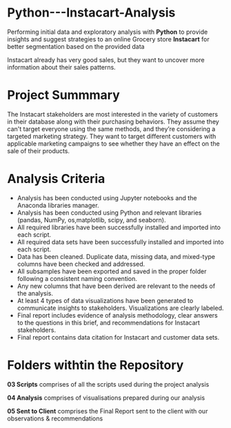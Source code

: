 # Python---Instacart-Analysis

Performing initial data and exploratory analysis with **Python** to provide insights and suggest strategies to an online Grocery store **Instacart** for better segmentation based on the provided data

Instacart already has very good sales, but they want to uncover more
information about their sales patterns.

# Project Summmary
The Instacart stakeholders are most interested in the variety of customers in their database along with their purchasing behaviors. They assume they can't target everyone using the same methods, and they’re considering a targeted marketing strategy. They want to target different customers with applicable marketing campaigns to see whether they have an effect on the sale of their products.

# Analysis Criteria
- Analysis has been conducted using Jupyter notebooks and the Anaconda libraries
manager.
- Analysis has been conducted using Python and relevant libraries (pandas, NumPy, os,matplotlib, scipy, and seaborn).
- All required libraries have been successfully installed and imported into each script.
- All required data sets have been successfully installed and imported into each script.
- Data has been cleaned. Duplicate data, missing data, and mixed-type columns have
been checked and addressed.
- All subsamples have been exported and saved in the proper folder following a consistent naming convention.
- Any new columns that have been derived are relevant to the needs of the analysis.
- At least 4 types of data visualizations have been generated to communicate insights to stakeholders. Visualizations are clearly labeled.
- Final report includes evidence of analysis methodology, clear answers to the questions in this brief, and recommendations for Instacart stakeholders.
- Final report contains data citation for Instacart and customer data sets.

# Folders withtin the Repository

**03 Scripts** comprises of all the scripts used during the project analysis

**04 Analysis** comprises of visualisations prepared during our analysis

**05 Sent to Client** comprises the Final Report sent to the client with our observations & recommendations
